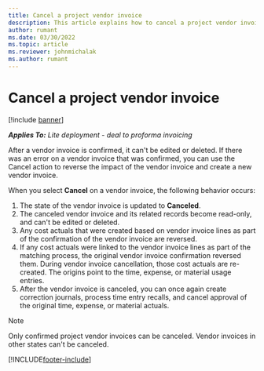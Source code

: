 ```yaml
---
title: Cancel a project vendor invoice
description: This article explains how to cancel a project vendor invoice in Microsoft Dynamics 365 Project Operations and the financial impact of canceling a project vendor invoice.
author: rumant
ms.date: 03/30/2022
ms.topic: article
ms.reviewer: johnmichalak
ms.author: rumant
---
```


# Cancel a project vendor invoice

[!include [banner](../../includes/dataverse-preview.md)]

_**Applies To:** Lite deployment - deal to proforma invoicing_

After a vendor invoice is confirmed, it can't be edited or deleted. If there was an error on a vendor invoice that was confirmed, you can use the Cancel action to reverse the impact of the vendor invoice and create a new vendor invoice.

When you select **Cancel** on a vendor invoice, the following behavior occurs:

1. The state of the vendor invoice is updated to **Canceled**.
2. The canceled vendor invoice and its related records become read-only, and can't be edited or deleted.
3. Any cost actuals that were created based on vendor invoice lines as part of the confirmation of the vendor invoice are reversed.
4. If any cost actuals were linked to the vendor invoice lines as part of the matching process, the original vendor invoice confirmation reversed them. During vendor invoice cancellation, those cost actuals are re-created. The origins point to the time, expense, or material usage entries.
5. After the vendor invoice is canceled, you can once again create correction journals, process time entry recalls, and cancel approval of the original time, expense, or material actuals.

> [!NOTE]
> Only confirmed project vendor invoices can be canceled. Vendor invoices in other states can't be canceled.

[!INCLUDE[footer-include](../../includes/footer-banner.md)]
